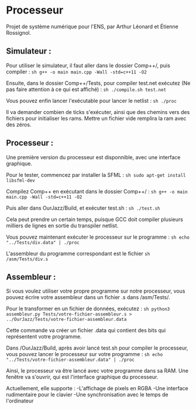 # Processeur
Projet de système numérique pour l'ENS, par Arthur Léonard et Étienne Rossignol.

## Simulateur :
Pour utiliser le simulateur, il faut aller dans le dossier Comp++/, puis compiler :
```sh g++ -o main main.cpp -Wall -std=c++11 -O2 ```

Ensuite, dans le dossier Comp++/Tests, pour compiler test.net exécutez (Ne pas faire attention à ce qui est affiché) :
```sh ./compile.sh test.net ```

Vous pouvez enfin lancer l'exécutable pour lancer le netlist :
```sh ./proc ```

Il va demander combien de ticks s'exécuter, ainsi que des chemins vers des fichiers pour initialiser les rams. Mettre un fichier vide remplira la ram avec des zéros.





## Processeur :
Une première version du processeur est disponnible, avec une interface graphique.

Pour le tester, commencez par installer la SFML :
```sh sudo apt-get install libsfml-dev ```

Compilez Comp++ en exécutant dans le dossier Comp++/ :
```sh g++ -o main main.cpp -Wall -std=c++11 -O2 ```

Puis aller dans OurJazz/Build, et exécuter test.sh :
```sh ./test.sh ```

Cela peut prendre un certain temps, puisque GCC doit compiler plusieurs milliers de lignes en sortie du transpiler netlist.

Vous pouvez maintenant exécuter le processeur sur le programme :
```sh echo "../Tests/div.data" | ./proc ```

L'assembleur du programme correspondant est le fichier 
```sh /asm/Tests/div.s ```



## Assembleur :
Si vous voulez utiliser votre propre programme sur notre processeur, vous pouvez écrire votre assembleur dans un fichier .s dans /asm/Tests/.

Pour le transformer en un fichier de données, exécutez :
```sh python3 assembleur.py Tests/votre-fichier-assembleur.s > ../OurJazz/Tests/votre-fichier-assembleur.data ```

Cette commande va créer un fichier .data qui contient des bits qui représentent votre programme.

Dans /OurJazz/Build, après avoir lancé test.sh pour compiler le processeur, vous pouvez lancer le processeur sur votre programme :
```sh echo "../Tests/votre-fichier-assembleur.data" | ./proc ```

Ainsi, le processeur va être lancé avec votre programme dans sa RAM.
Une fenêtre va s'ouvrir, qui est l'interface graphique du processeur.

Actuellement, elle supporte :
-L'affichage de pixels en RGBA
-Une interface rudimentaire pour le clavier
-Une synchronisation avec le temps de l'ordinateur
